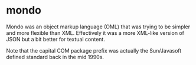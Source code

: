 mondo
=====

Mondo was an object markup language (OML) that was trying to be simpler and more flexible than XML.  Effectively it was a more XML-like version of JSON but a bit better for textual content.

Note that the capital COM package prefix was actually the Sun/Javasoft defined standard back in the mid 1990s.


